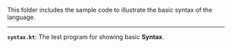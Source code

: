 This folder includes the sample code to illustrate
the basic syntax of the language.
<hr>

__``syntax.kt``__: The test program for showing basic __Syntax__.

